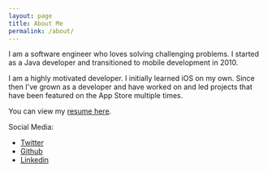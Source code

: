 ```yaml
---
layout: page
title: About Me
permalink: /about/
---
```


I am a software engineer who loves solving challenging problems. I started as a Java developer and transitioned to mobile development in 2010. 

I am a highly motivated developer. I initially learned iOS on my own. Since then I've grown as a developer and have worked on and led projects that have been featured on the App Store multiple times.   

You can view my [resume here](https://www.dropbox.com/s/o6uo7eie9hedp35/RyanGrier-Resume.pdf?dl=0).


Social Media:

- [Twitter](https://www.twitter.com/rwgrier)
- [Github](https://www.github.com/rwgrier)
- [Linkedin](https://www.linkedin.com/in/rwgrier/)
